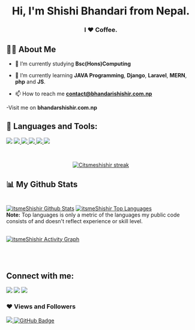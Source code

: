 


<h1 align="center">Hi, I'm Shishi Bhandari from Nepal.</h1>
<h3 align="center">I ❤ Coffee.</h3>


## 🙋‍♂️ About Me

- 📖 I’m currently studying **Bsc(Hons)Computing**

- 🌱 I’m currently learning **JAVA Programming**, **Django**, **Laravel**, **MERN**, **php** and **JS**.

- 📫 How to reach me **contact@bhandarishishir.com.np**

-Visit me on **bhandarshishir.com.np**

<!-- - ⚡ Fun fact **I play games very often.** -->

## 🚀 Languages and Tools:

<p align="left"> 
    <img src="https://img.icons8.com/color/48/000000/java-coffee-cup-logo--v2.png"/>
    <a href="https://www.w3.org/html/" target="_blank"> <img src="https://img.icons8.com/color/48/000000/html-5.png"/> </a> 
    <a href="https://www.w3schools.com/css/" target="_blank"> <img src="https://img.icons8.com/color/48/000000/css3.png"/> </a> 
    <a href="https://getbootstrap.com" target="_blank"> <img src="https://img.icons8.com/color/48/000000/bootstrap.png"/> </a> 
    <a href="https://www.python.org" target="_blank"> <img src="https://img.icons8.com/color/48/000000/python.png"/> </a> 
    <a href="https://git-scm.com/" target="_blank"> <img src="https://img.icons8.com/color/48/000000/git.png"/> </a> 
</p>

<br/>

<p align="center">
    <a href="https://github.com/itsmeShishir/github-readme-streak-stats">
        <img title="🔥 Get streak stats for your profile at git.io/streak-stats" alt="Citsmeshishir streak" src="https://github-readme-streak-stats.herokuapp.com/?user=itsmeShishir&theme=black-ice&hide_border=true&stroke=0000&background=060A0CD0"/>
    </a>
</p>

## 📊 My Github Stats

  <br/>
    <a href="https://github.com/itsmeShishir/github-readme-stats"><img alt="itsmeShishir Github Stats" src="https://github-readme-stats.vercel.app/api?username=itsmeShishir&show_icons=true&count_private=true&theme=react&hide_border=true&bg_color=0D1117" /></a>
  <a href="https://github.com/itsmeShishir/github-readme-stats"><img alt="itsmeShishir Top Languages" src="https://github-readme-stats.vercel.app/api/top-langs/?username=itsmeShishir&langs_count=8&count_private=true&layout=compact&theme=react&hide_border=true&bg_color=0D1117" /></a>
  <br/>
  <b>Note:</b> Top languages is only a metric of the languages my public code consists of and doesn't reflect experience or skill level.


<br/>
<br/>

<a href="https://github.com/itsmeShishir/github-readme-activity-graph"><img alt="itsmeShishir Activity Graph" src="https://activity-graph.herokuapp.com/graph?username=itsmeShishir&bg_color=0D1117&color=5BCDEC&line=5BCDEC&point=FFFFFF&hide_border=true" /></a>

<br/>
<br/>

## Connect with me:
<p align="left">
    
<a href = "https://linktr.ee/dipeshsiwakoti" alt="Linktree"><img src="https://img.icons8.com/color/48/000000/linktree.png"/></a>
<a href = "https://www.facebook.com/shishir.bhandariii" alt="Facebook"><img src="https://img.icons8.com/fluent/48/000000/facebook-new.png"/></a>
<a href = "https://www.instagram.com/shishir.bhandarii/" alt="Instagram"><img src="https://img.icons8.com/fluent/48/000000/instagram-new.png"/></a>


</p>

### ❤ Views and Followers
<a href="https://github.com/Meghna-DAS/github-profile-views-counter">
    <img src="https://komarev.com/ghpvc/?username=itsmeShishir">
</a>
<a href="https://github.com/itsmeShishir?tab=followers"><img src="https://img.shields.io/github/followers/itsmeShishir?label=Followers&style=social" alt="GitHub Badge"></a>
